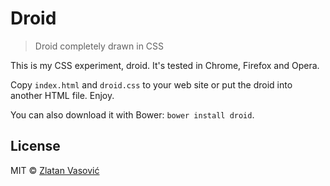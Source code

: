 # Droid

> Droid completely drawn in CSS

This is my CSS experiment, droid. It's tested in Chrome, Firefox and Opera.

Copy `index.html` and `droid.css` to your web site or put the droid into another
HTML file. Enjoy.

You can also download it with Bower: `bower install droid`.

## License

MIT &copy; [Zlatan Vasović](https://github.com/zdroid)
